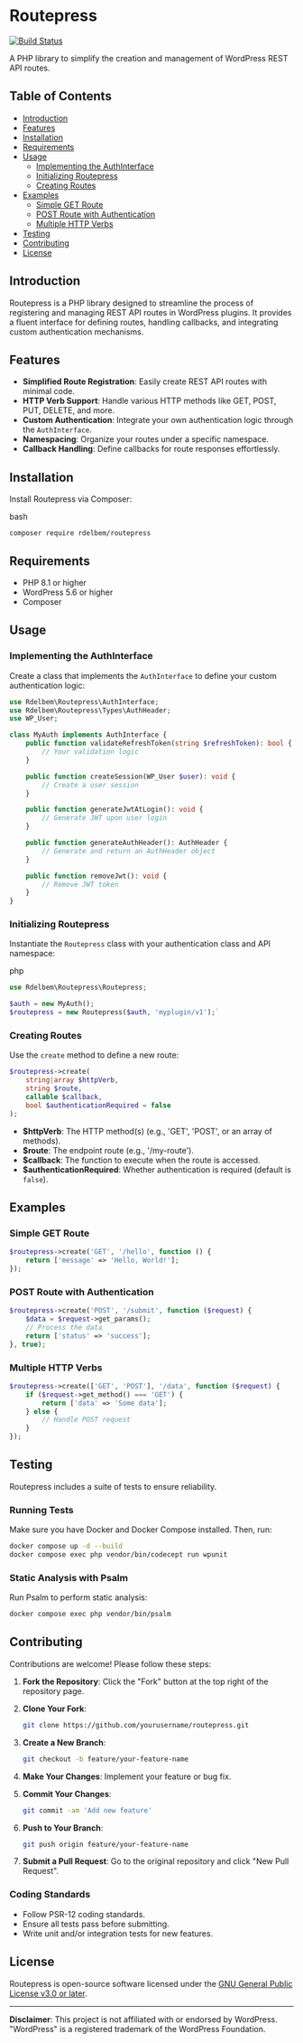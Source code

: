 Routepress
==========

[![Build Status](https://github.com/rdelbem/routepress/actions/workflows/ci.yml/badge.svg)](https://github.com/rdelbem/routepress/actions)

A PHP library to simplify the creation and management of WordPress REST API routes.

Table of Contents
-----------------

-   [Introduction](#introduction)
-   [Features](#features)
-   [Installation](#installation)
-   [Requirements](#requirements)
-   [Usage](#usage)
    -   [Implementing the AuthInterface](#implementing-the-authinterface)
    -   [Initializing Routepress](#initializing-routepress)
    -   [Creating Routes](#creating-routes)
-   [Examples](#examples)
    -   [Simple GET Route](#simple-get-route)
    -   [POST Route with Authentication](#post-route-with-authentication)
    -   [Multiple HTTP Verbs](#multiple-http-verbs)
-   [Testing](#testing)
-   [Contributing](#contributing)
-   [License](#license)

Introduction
------------

Routepress is a PHP library designed to streamline the process of registering and managing REST API routes in WordPress plugins. It provides a fluent interface for defining routes, handling callbacks, and integrating custom authentication mechanisms.

Features
--------

-   **Simplified Route Registration**: Easily create REST API routes with minimal code.
-   **HTTP Verb Support**: Handle various HTTP methods like GET, POST, PUT, DELETE, and more.
-   **Custom Authentication**: Integrate your own authentication logic through the `AuthInterface`.
-   **Namespacing**: Organize your routes under a specific namespace.
-   **Callback Handling**: Define callbacks for route responses effortlessly.

Installation
------------

Install Routepress via Composer:

bash

`composer require rdelbem/routepress`

Requirements
------------

-   PHP 8.1 or higher
-   WordPress 5.6 or higher
-   Composer

Usage
-----

### Implementing the AuthInterface

Create a class that implements the `AuthInterface` to define your custom authentication logic:

```php
use Rdelbem\Routepress\AuthInterface;
use Rdelbem\Routepress\Types\AuthHeader;
use WP_User;

class MyAuth implements AuthInterface {
    public function validateRefreshToken(string $refreshToken): bool {
        // Your validation logic
    }

    public function createSession(WP_User $user): void {
        // Create a user session
    }

    public function generateJwtAtLogin(): void {
        // Generate JWT upon user login
    }

    public function generateAuthHeader(): AuthHeader {
        // Generate and return an AuthHeader object
    }

    public function removeJwt(): void {
        // Remove JWT token
    }
}
```

### Initializing Routepress

Instantiate the `Routepress` class with your authentication class and API namespace:

php


```php
use Rdelbem\Routepress\Routepress;

$auth = new MyAuth();
$routepress = new Routepress($auth, 'myplugin/v1');`
```

### Creating Routes

Use the `create` method to define a new route:

```php
$routepress->create(
    string|array $httpVerb,
    string $route,
    callable $callback,
    bool $authenticationRequired = false
);
```
-   **$httpVerb**: The HTTP method(s) (e.g., 'GET', 'POST', or an array of methods).
-   **$route**: The endpoint route (e.g., '/my-route').
-   **$callback**: The function to execute when the route is accessed.
-   **$authenticationRequired**: Whether authentication is required (default is `false`).

Examples
--------

### Simple GET Route

```php
$routepress->create('GET', '/hello', function () {
    return ['message' => 'Hello, World!'];
});
```

### POST Route with Authentication

```php
$routepress->create('POST', '/submit', function ($request) {
    $data = $request->get_params();
    // Process the data
    return ['status' => 'success'];
}, true);
```

### Multiple HTTP Verbs

```php
$routepress->create(['GET', 'POST'], '/data', function ($request) {
    if ($request->get_method() === 'GET') {
        return ['data' => 'Some data'];
    } else {
        // Handle POST request
    }
});
```

Testing
-------

Routepress includes a suite of tests to ensure reliability.

### Running Tests

Make sure you have Docker and Docker Compose installed. Then, run:

```bash
docker compose up -d --build
docker compose exec php vendor/bin/codecept run wpunit
```

### Static Analysis with Psalm

Run Psalm to perform static analysis:

```bash
docker compose exec php vendor/bin/psalm
```

Contributing
------------

Contributions are welcome! Please follow these steps:

1.  **Fork the Repository**: Click the "Fork" button at the top right of the repository page.

2.  **Clone Your Fork**:

    ```bash
    git clone https://github.com/yourusername/routepress.git
    ```

3.  **Create a New Branch**:

    ```bash
    git checkout -b feature/your-feature-name
    ```

4.  **Make Your Changes**: Implement your feature or bug fix.

5.  **Commit Your Changes**:

    ```bash
    git commit -am 'Add new feature'
    ```

6.  **Push to Your Branch**:

    ```bash
    git push origin feature/your-feature-name
    ```

7.  **Submit a Pull Request**: Go to the original repository and click "New Pull Request".

### Coding Standards

-   Follow PSR-12 coding standards.
-   Ensure all tests pass before submitting.
-   Write unit and/or integration tests for new features.

License
-------

Routepress is open-source software licensed under the [GNU General Public License v3.0 or later](https://spdx.org/licenses/GPL-3.0-or-later.html).

* * * * *

**Disclaimer**: This project is not affiliated with or endorsed by WordPress. "WordPress" is a registered trademark of the WordPress Foundation.